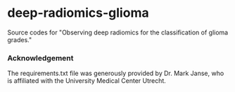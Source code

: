 # deep-radiomics-glioma
Source codes for "Observing deep radiomics for the classification of glioma grades."

### Acknowledgement
The requirements.txt file was generously provided by Dr. Mark Janse, who is affiliated with the University Medical Center Utrecht.
